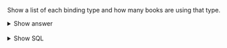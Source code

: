﻿Show a list of each binding type and how many books are using that type.

<details>
<summary>Show answer</summary>

![img_2.png](img_2.png)

</details>

<br/>

<details>
<summary>Show SQL</summary>

```sql
SELECT type, COUNT(*)
FROM binding_type bt, book b
WHERE bt.id=b.binding_id
GROUP BY type;
```

</details>

